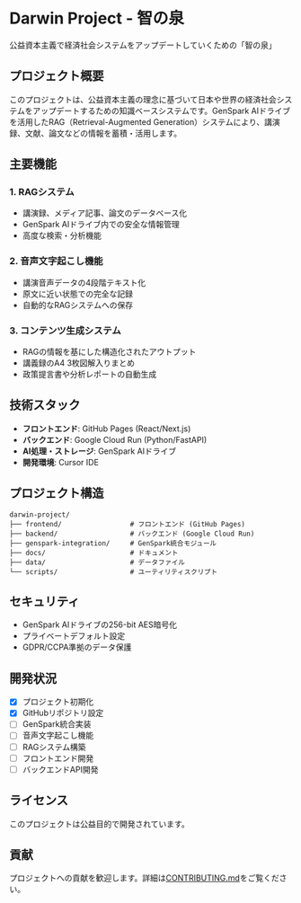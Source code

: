 # Darwin Project - 智の泉

公益資本主義で経済社会システムをアップデートしていくための「智の泉」

## プロジェクト概要

このプロジェクトは、公益資本主義の理念に基づいて日本や世界の経済社会システムをアップデートするための知識ベースシステムです。GenSpark AIドライブを活用したRAG（Retrieval-Augmented Generation）システムにより、講演録、文献、論文などの情報を蓄積・活用します。

## 主要機能

### 1. RAGシステム
- 講演録、メディア記事、論文のデータベース化
- GenSpark AIドライブ内での安全な情報管理
- 高度な検索・分析機能

### 2. 音声文字起こし機能
- 講演音声データの4段階テキスト化
- 原文に近い状態での完全な記録
- 自動的なRAGシステムへの保存

### 3. コンテンツ生成システム
- RAGの情報を基にした構造化されたアウトプット
- 講義録のA4 3枚図解入りまとめ
- 政策提言書や分析レポートの自動生成

## 技術スタック

- **フロントエンド**: GitHub Pages (React/Next.js)
- **バックエンド**: Google Cloud Run (Python/FastAPI)
- **AI処理・ストレージ**: GenSpark AIドライブ
- **開発環境**: Cursor IDE

## プロジェクト構造

```
darwin-project/
├── frontend/                 # フロントエンド (GitHub Pages)
├── backend/                  # バックエンド (Google Cloud Run)
├── genspark-integration/     # GenSpark統合モジュール
├── docs/                     # ドキュメント
├── data/                     # データファイル
└── scripts/                  # ユーティリティスクリプト
```

## セキュリティ

- GenSpark AIドライブの256-bit AES暗号化
- プライベートデフォルト設定
- GDPR/CCPA準拠のデータ保護

## 開発状況

- [x] プロジェクト初期化
- [x] GitHubリポジトリ設定
- [ ] GenSpark統合実装
- [ ] 音声文字起こし機能
- [ ] RAGシステム構築
- [ ] フロントエンド開発
- [ ] バックエンドAPI開発

## ライセンス

このプロジェクトは公益目的で開発されています。

## 貢献

プロジェクトへの貢献を歓迎します。詳細は[CONTRIBUTING.md](CONTRIBUTING.md)をご覧ください。